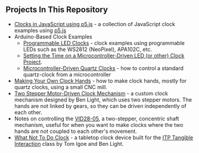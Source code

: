 
## Projects In This Repository

* [Clocks in JavaScript using p5.js](https://github.com/ITPNYU/clock-club/tree/master/P5JS_examples) - a collection of JavaScript clock examples using [p5.js](https://p5js.org)
* Arduino-Based Clock Examples
   * [Programmable LED Clocks](https://github.com/ITPNYU/clock-club/tree/master/Programmable_LED_examples) - clock examples using programmable LEDs such as the WS2812 (NeoPixel), APA102C, etc.
   * [Setting the Time on a Microcontroller-Driven LED (or other) Clock Project](https://github.com/ITPNYU/clock-club/tree/master/Microcontroller_Time_Setting_Methods). 
   * [Microcontroller-Driven Quartz Clocks](https://github.com/ITPNYU/clock-club/tree/master/Analog_Clock_Control) - how to control a standard quartz-clock from a microcontroller
* [Making Your Own Clock Hands](https://github.com/ITPNYU/clock-club/tree/master/Making_Custom_Clock_Hands) - how to make clock hands, mostly for quartz clocks, using a small CNC mill.
* [Two Stepper Motor-Driven Clock Mechanism](https://github.com/ITPNYU/clock-club/tree/master/two_stepper_clock_mechanism) - a custom clock mechanism designed by Ben Light, which uses two stepper motors. The hands are not linked by gears, so they can be driven independently of each other.
* Notes on controlling the [VID28-05](VID28-05_mechanism), a two-stepper, concentric shaft mechanism, useful for when you want to make clocks where the two hands are not coupled to each other's movement. 
* [What Not To Do Clock](WhatNotToDoClock) - a tabletop clock device built for the [ITP Tangible Interaction](https://itp.nyu.edu/classes/tangible-interaction) class by Tom Igoe and Ben Light.
